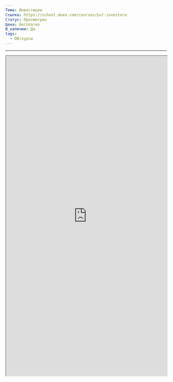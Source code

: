 ```yaml
---
Тема: Инвестиции
Ссылка: https://school.moex.com/courses/put-investora
Статус: Просмотрен
Цена: Бесплатно
В_наличии: Да
tags:
  - DB/курсы
---
```

---

<iframe width="100%" height="1000" src="https://school.moex.com/courses/put-investora"></iframe>